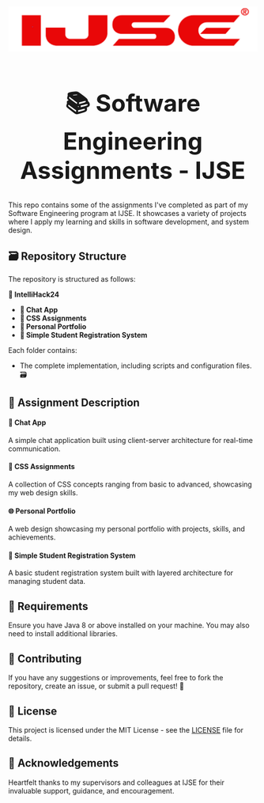 ![IJSE Assignments](./ijse.png)


<h1 align="center" style="font-size: 48px;">📚 Software Engineering Assignments - IJSE</h1>

This repo contains some of the assignments I've completed as part of my Software Engineering program at IJSE. It showcases a variety of projects where I apply my learning and skills in software development, and system design.

## 🗃️ Repository Structure

The repository is structured as follows:

<strong>📁 IntelliHack24</strong>
<ul>
    <li><strong>📁 Chat App</strong></li>
    <li><strong>📁 CSS Assignments</strong></li>
    <li><strong>📁 Personal Portfolio</strong></li>
    <li><strong>📁 Simple Student Registration System</strong></li>      
</ul>

Each folder contains:
- The complete implementation, including scripts and configuration files. 🗃️ 



## 📝 Assignment Description

#### 💬 Chat App
A simple chat application built using client-server architecture for real-time communication.

#### 🎨 CSS Assignments
A collection of CSS concepts ranging from basic to advanced, showcasing my web design skills.

#### 🌐 Personal Portfolio
A web design showcasing my personal portfolio with projects, skills, and achievements.

#### 📝 Simple Student Registration System
A basic student registration system built with layered architecture for managing student data.




## 📝 Requirements

Ensure you have Java 8 or above installed on your machine. You may also need to install additional libraries.




## 🤝 Contributing

If you have any suggestions or improvements, feel free to fork the repository, create an issue, or submit a pull request! 🙌




## 📜 License

This project is licensed under the MIT License - see the [LICENSE](LICENSE) file for details.




## 🙏 Acknowledgements

Heartfelt thanks to my supervisors and colleagues at IJSE for their invaluable support, guidance, and encouragement.
